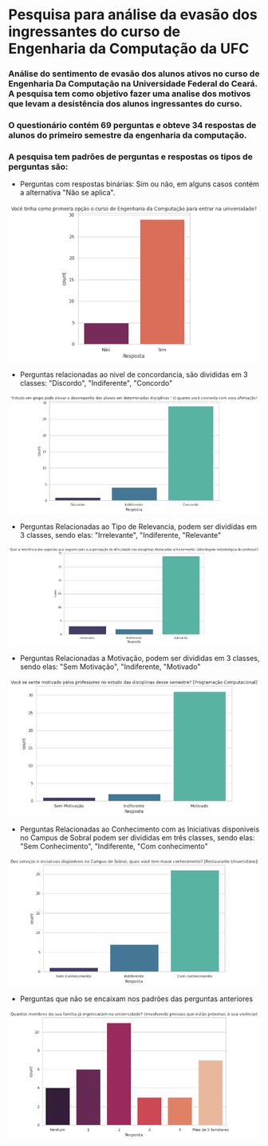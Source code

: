 # Pesquisa para análise da evasão dos ingressantes do curso de Engenharia da Computação da UFC

### Análise do sentimento de evasão dos alunos ativos no curso de Engenharia Da Computação na Universidade Federal do Ceará. A pesquisa tem como objetivo fazer uma analise dos motivos que levam a desistência dos alunos ingressantes do curso.

### O questionário contém 69 perguntas e obteve 34 respostas de alunos do primeiro semestre da engenharia da computação.

### A pesquisa tem padrões de perguntas e respostas os tipos de perguntas são:

  - Perguntas com respostas binárias: Sim ou não, em alguns casos contém a alternativa "Não se aplica".
  
  <img src="imagens/1.png"  />
  
  - Perguntas relacionadas ao nivel de concordancia, são divididas em 3 classes: "Discordo", "Indiferente", "Concordo"
  
  <img src="imagens/2.png"  />
  
  - Perguntas Relacionadas ao Tipo de Relevancia, podem ser divididas em 3 classes, sendo elas: "Irrelevante", "Indiferente, "Relevante"
  
  <img src="imagens/3.png"  />
  
  - Perguntas Relacionadas a Motivação, podem ser divididas em 3 classes, sendo elas: "Sem Motivação", "Indiferente, "Motivado"
  
  <img src="imagens/4.png"  />
  
  - Perguntas Relacionadas ao Conhecimento com as Iniciativas disponiveis no Campus de Sobral podem ser divididas em três classes, sendo elas: "Sem Conhecimento", "Indiferente, "Com conhecimento"
  
  <img src="imagens/5.png"  />
  
  - Perguntas que não se encaixam nos padrões das perguntas anteriores
  
  <img src="imagens/6.png"  />


